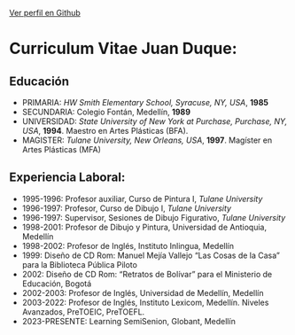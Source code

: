 [Ver perfil en Github](https://github.com/juancduque)

# Curriculum Vitae Juan Duque:

## Educación

- PRIMARIA: *HW Smith Elementary School, Syracuse, NY, USA*, **1985**
- SECUNDARIA: Colegio Fontán, Medellín, **1989**
- UNIVERSIDAD: *State University of New York at Purchase, Purchase, NY, USA*, **1994**. Maestro en Artes Plásticas (BFA).
- MAGISTER: *Tulane University, New Orleans, USA*, **1997**. Magíster en Artes Plásticas (MFA)

## Experiencia Laboral:

- 1995-1996: Profesor auxiliar, Curso de Pintura I, *Tulane University*
- 1996-1997: Profesor, Curso de Dibujo I, *Tulane University*
- 1996-1997: Supervisor, Sesiones de Dibujo Figurativo, *Tulane University*
- 1998-2001: Profesor de Dibujo y Pintura, Universidad de Antioquia, Medellín
- 1998-2002: Profesor de Inglés, Instituto Inlingua, Medellín
- 1999: Diseño de CD Rom: Manuel Mejía Vallejo “Las Cosas de la Casa” para la Biblioteca
Pública Piloto
- 2002: Diseño de CD Rom: “Retratos de Bolívar” para el Ministerio de Educación, Bogotá
- 2002-2003: Profesor de Inglés, Universidad de Medellín, Medellín
- 2003-2022: Profesor de Inglés, Instituto Lexicom, Medellín. Niveles Avanzados,
PreTOEIC, PreTOEFL.
- 2023-PRESENTE: Learning SemiSenion, Globant, Medellín
